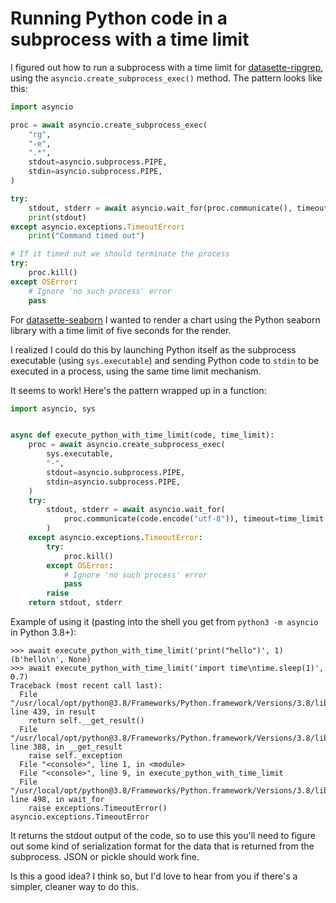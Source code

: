 # Running Python code in a subprocess with a time limit

I figured out how to run a subprocess with a time limit for [datasette-ripgrep](https://github.com/simonw/datasette-ripgrep), using the `asyncio.create_subprocess_exec()` method. The pattern looks like this:

```python
import asyncio

proc = await asyncio.create_subprocess_exec(
    "rg",
    "-e",
    ".*",
    stdout=asyncio.subprocess.PIPE,
    stdin=asyncio.subprocess.PIPE,
)

try:
    stdout, stderr = await asyncio.wait_for(proc.communicate(), timeout=0.1)
    print(stdout)
except asyncio.exceptions.TimeoutError:
    print("Command timed out")

# If it timed out we should terminate the process
try:
    proc.kill()
except OSError:
    # Ignore 'no such process' error
    pass
```
For [datasette-seaborn](https://github.com/simonw/datasette-seaborn) I wanted to render a chart using the Python seaborn library with a time limit of five seconds for the render.

I realized I could do this by launching Python itself as the subprocess executable (using `sys.executable`) and sending Python code to `stdin` to be executed in a process, using the same time limit mechanism.

It seems to work! Here's the pattern wrapped up in a function:

```python
import asyncio, sys


async def execute_python_with_time_limit(code, time_limit):
    proc = await asyncio.create_subprocess_exec(
        sys.executable,
        "-",
        stdout=asyncio.subprocess.PIPE,
        stdin=asyncio.subprocess.PIPE,
    )
    try:
        stdout, stderr = await asyncio.wait_for(
            proc.communicate(code.encode("utf-8")), timeout=time_limit
        )
    except asyncio.exceptions.TimeoutError:
        try:
            proc.kill()
        except OSError:
            # Ignore 'no such process' error
            pass
        raise
    return stdout, stderr
```
Example of using it (pasting into the shell you get from `python3 -m asyncio` in Python 3.8+):

```
>>> await execute_python_with_time_limit('print("hello")', 1)
(b'hello\n', None)
>>> await execute_python_with_time_limit('import time\ntime.sleep(1)', 0.7)
Traceback (most recent call last):
  File "/usr/local/opt/python@3.8/Frameworks/Python.framework/Versions/3.8/lib/python3.8/concurrent/futures/_base.py", line 439, in result
    return self.__get_result()
  File "/usr/local/opt/python@3.8/Frameworks/Python.framework/Versions/3.8/lib/python3.8/concurrent/futures/_base.py", line 388, in __get_result
    raise self._exception
  File "<console>", line 1, in <module>
  File "<console>", line 9, in execute_python_with_time_limit
  File "/usr/local/opt/python@3.8/Frameworks/Python.framework/Versions/3.8/lib/python3.8/asyncio/tasks.py", line 498, in wait_for
    raise exceptions.TimeoutError()
asyncio.exceptions.TimeoutError
```
It returns the stdout output of the code, so to use this you'll need to figure out some kind of serialization format for the data that is returned from the subprocess. JSON or pickle should work fine.

Is this a good idea? I think so, but I'd love to hear from you if there's a simpler, cleaner way to do this.
